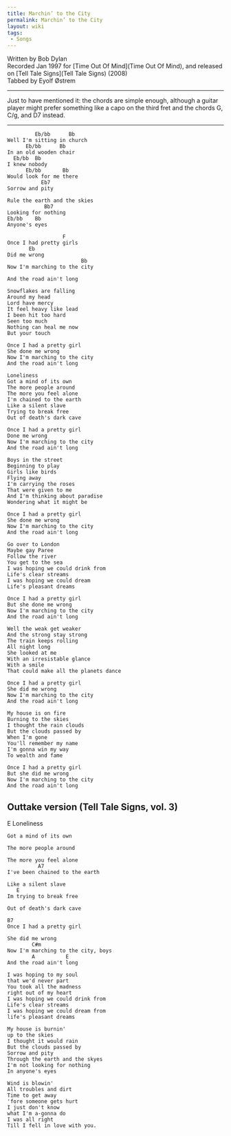 ```yaml
---
title: Marchin’ to the City
permalink: Marchin’ to the City
layout: wiki
tags:
 - Songs
---
```


Written by Bob Dylan  
Recorded Jan 1997 for [Time Out Of Mind](Time Out Of Mind),
and released on [Tell Tale Signs](Tell Tale Signs) (2008)  
Tabbed by Eyolf Østrem

* * * * *

Just to have mentioned it: the chords are simple enough, although a
guitar player might prefer something like a capo on the third fret and
the chords G, C/g, and D7 instead.

* * * * *

             Eb/bb      Bb
    Well I'm sitting in church
          Eb/bb      Bb
    In an old wooden chair
      Eb/bb  Bb
    I knew nobody
          Eb/bb       Bb
    Would look for me there
               Eb7
    Sorrow and pity

    Rule the earth and the skies
                Bb7
    Looking for nothing
    Eb/bb    Bb
    Anyone's eyes

                      F
    Once I had pretty girls
           Eb
    Did me wrong
                            Bb
    Now I'm marching to the city

    And the road ain't long

    Snowflakes are falling
    Around my head
    Lord have mercy
    It feel heavy like lead
    I been hit too hard
    Seen too much
    Nothing can heal me now
    But your touch

    Once I had a pretty girl
    She done me wrong
    Now I'm marching to the city
    And the road ain't long

    Loneliness
    Got a mind of its own
    The more people around
    The more you feel alone
    I'm chained to the earth
    Like a silent slave
    Trying to break free
    Out of death's dark cave

    Once I had a pretty girl
    Done me wrong
    Now I'm marching to the city
    And the road ain't long

    Boys in the street
    Beginning to play
    Girls like birds
    Flying away
    I'm carrying the roses
    That were given to me
    And I'm thinking about paradise
    Wondering what it might be

    Once I had a pretty girl
    She done me wrong
    Now I'm marching to the city
    And the road ain't long

    Go over to London
    Maybe gay Paree
    Follow the river
    You get to the sea
    I was hoping we could drink from
    Life's clear streams
    I was hoping we could dream
    Life's pleasant dreams

    Once I had a pretty girl
    But she done me wrong
    Now I'm marching to the city
    And the road ain't long

    Well the weak get weaker
    And the strong stay strong
    The train keeps rolling
    All night long
    She looked at me
    With an irresistable glance
    With a smile
    That could make all the planets dance

    Once I had a pretty girl
    She did me wrong
    Now I'm marching to the city
    And the road ain't long

    My house is on fire
    Burning to the skies
    I thought the rain clouds
    But the clouds passed by
    When I'm gone
    You'll remember my name
    I'm gonna win my way
    To wealth and fame

    Once I had a pretty girl
    But she did me wrong
    Now I'm marching to the city
    And the road ain't long

<h2 class="songversion">
Outtake version (Tell Tale Signs, vol. 3)

</h2>
    E
    Loneliness

    Got a mind of its own

    The more people around

    The more you feel alone
              A7
    I've been chained to the earth

    Like a silent slave
       E
    Im trying to break free

    Out of death's dark cave

    B7
    Once I had a pretty girl

    She did me wrong
            C#m
    Now I'm marching to the city, boys
            A          E
    And the road ain't long

    I was hoping to my soul
    that we'd never part
    You took all the madness
    right out of my heart
    I was hoping we could drink from
    Life's clear streams
    I was hoping we could dream from
    life's pleasant dreams

    My house is burnin'
    up to the skies
    I thought it would rain
    But the clouds passed by
    Sorrow and pity
    Through the earth and the skyes
    I'm not looking for nothing
    In anyone's eyes

    Wind is blowin'
    All troubles and dirt
    Time to get away
    'fore someone gets hurt
    I just don't know
    what I'm a-gonna do
    I was all right
    Till I fell in love with you.
